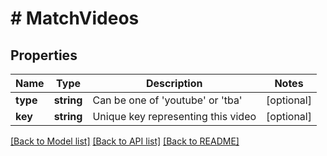 # # MatchVideos

## Properties

Name | Type | Description | Notes
------------ | ------------- | ------------- | -------------
**type** | **string** | Can be one of &#39;youtube&#39; or &#39;tba&#39; | [optional] 
**key** | **string** | Unique key representing this video | [optional] 

[[Back to Model list]](../../README.md#documentation-for-models) [[Back to API list]](../../README.md#documentation-for-api-endpoints) [[Back to README]](../../README.md)



